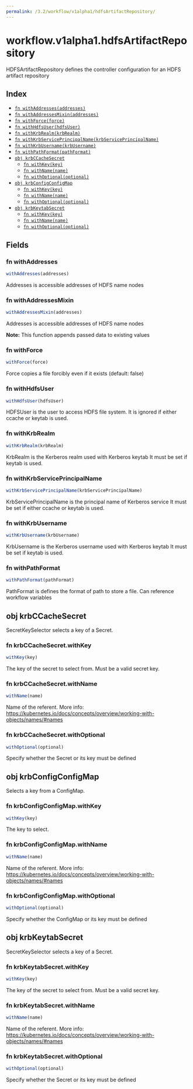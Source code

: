 ```yaml
---
permalink: /3.2/workflow/v1alpha1/hdfsArtifactRepository/
---
```


# workflow.v1alpha1.hdfsArtifactRepository

HDFSArtifactRepository defines the controller configuration for an HDFS artifact repository

## Index

* [`fn withAddresses(addresses)`](#fn-withaddresses)
* [`fn withAddressesMixin(addresses)`](#fn-withaddressesmixin)
* [`fn withForce(force)`](#fn-withforce)
* [`fn withHdfsUser(hdfsUser)`](#fn-withhdfsuser)
* [`fn withKrbRealm(krbRealm)`](#fn-withkrbrealm)
* [`fn withKrbServicePrincipalName(krbServicePrincipalName)`](#fn-withkrbserviceprincipalname)
* [`fn withKrbUsername(krbUsername)`](#fn-withkrbusername)
* [`fn withPathFormat(pathFormat)`](#fn-withpathformat)
* [`obj krbCCacheSecret`](#obj-krbccachesecret)
  * [`fn withKey(key)`](#fn-krbccachesecretwithkey)
  * [`fn withName(name)`](#fn-krbccachesecretwithname)
  * [`fn withOptional(optional)`](#fn-krbccachesecretwithoptional)
* [`obj krbConfigConfigMap`](#obj-krbconfigconfigmap)
  * [`fn withKey(key)`](#fn-krbconfigconfigmapwithkey)
  * [`fn withName(name)`](#fn-krbconfigconfigmapwithname)
  * [`fn withOptional(optional)`](#fn-krbconfigconfigmapwithoptional)
* [`obj krbKeytabSecret`](#obj-krbkeytabsecret)
  * [`fn withKey(key)`](#fn-krbkeytabsecretwithkey)
  * [`fn withName(name)`](#fn-krbkeytabsecretwithname)
  * [`fn withOptional(optional)`](#fn-krbkeytabsecretwithoptional)

## Fields

### fn withAddresses

```ts
withAddresses(addresses)
```

Addresses is accessible addresses of HDFS name nodes

### fn withAddressesMixin

```ts
withAddressesMixin(addresses)
```

Addresses is accessible addresses of HDFS name nodes

**Note:** This function appends passed data to existing values

### fn withForce

```ts
withForce(force)
```

Force copies a file forcibly even if it exists (default: false)

### fn withHdfsUser

```ts
withHdfsUser(hdfsUser)
```

HDFSUser is the user to access HDFS file system. It is ignored if either ccache or keytab is used.

### fn withKrbRealm

```ts
withKrbRealm(krbRealm)
```

KrbRealm is the Kerberos realm used with Kerberos keytab It must be set if keytab is used.

### fn withKrbServicePrincipalName

```ts
withKrbServicePrincipalName(krbServicePrincipalName)
```

KrbServicePrincipalName is the principal name of Kerberos service It must be set if either ccache or keytab is used.

### fn withKrbUsername

```ts
withKrbUsername(krbUsername)
```

KrbUsername is the Kerberos username used with Kerberos keytab It must be set if keytab is used.

### fn withPathFormat

```ts
withPathFormat(pathFormat)
```

PathFormat is defines the format of path to store a file. Can reference workflow variables

## obj krbCCacheSecret

SecretKeySelector selects a key of a Secret.

### fn krbCCacheSecret.withKey

```ts
withKey(key)
```

The key of the secret to select from.  Must be a valid secret key.

### fn krbCCacheSecret.withName

```ts
withName(name)
```

Name of the referent. More info: https://kubernetes.io/docs/concepts/overview/working-with-objects/names/#names

### fn krbCCacheSecret.withOptional

```ts
withOptional(optional)
```

Specify whether the Secret or its key must be defined

## obj krbConfigConfigMap

Selects a key from a ConfigMap.

### fn krbConfigConfigMap.withKey

```ts
withKey(key)
```

The key to select.

### fn krbConfigConfigMap.withName

```ts
withName(name)
```

Name of the referent. More info: https://kubernetes.io/docs/concepts/overview/working-with-objects/names/#names

### fn krbConfigConfigMap.withOptional

```ts
withOptional(optional)
```

Specify whether the ConfigMap or its key must be defined

## obj krbKeytabSecret

SecretKeySelector selects a key of a Secret.

### fn krbKeytabSecret.withKey

```ts
withKey(key)
```

The key of the secret to select from.  Must be a valid secret key.

### fn krbKeytabSecret.withName

```ts
withName(name)
```

Name of the referent. More info: https://kubernetes.io/docs/concepts/overview/working-with-objects/names/#names

### fn krbKeytabSecret.withOptional

```ts
withOptional(optional)
```

Specify whether the Secret or its key must be defined